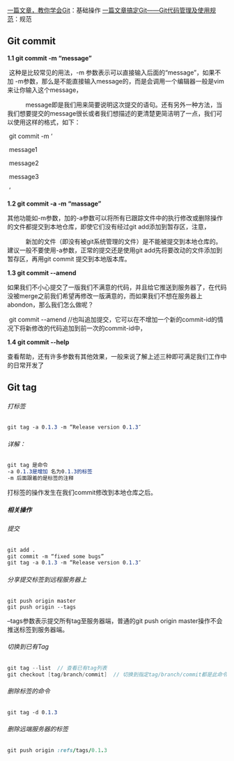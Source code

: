  

[一篇文章，教你学会Git](https://www.jianshu.com/p/072587b47515)：基础操作
[一篇文章搞定Git——Git代码管理及使用规范](https://blog.csdn.net/weixin_42092278/article/details/90448721)：规范

## **Git commit** 

**1.1 git commit -m “message”**

​      这种是比较常见的用法，-m 参数表示可以直接输入后面的“message”，如果不加 -m参数，那么是不能直接输入message的，而是会调用一个编辑器一般是vim来让你输入这个message，

　　　message即是我们用来简要说明这次提交的语句。还有另外一种方法，当我们想要提交的message很长或者我们想描述的更清楚更简洁明了一点，我们可以使用这样的格式，如下：

​    git commit -m ‘

​    message1

​    message2

​    message3

​    ’

  **1.2 git commit -a -m “massage”**

​      其他功能如-m参数，加的-a参数可以将所有已跟踪文件中的执行修改或删除操作的文件都提交到本地仓库，即使它们没有经过git add添加到暂存区，注意，

　　　新加的文件（即没有被git系统管理的文件）是不能被提交到本地仓库的。建议一般不要使用-a参数，正常的提交还是使用git add先将要改动的文件添加到暂存区，再用git commit 提交到本地版本库。

  **1.3 git commit --amend**

​      如果我们不小心提交了一版我们不满意的代码，并且给它推送到服务器了，在代码没被merge之前我们希望再修改一版满意的，而如果我们不想在服务器上abondon，那么我们怎么做呢？

​     git commit --amend //也叫追加提交，它可以在不增加一个新的commit-id的情况下将新修改的代码追加到前一次的commit-id中，

**1.4 git commit --help**

​    查看帮助，还有许多参数有其他效果，一般来说了解上述三种即可满足我们工作中的日常开发了

## Git tag 

###### 打标签

```css
git tag -a 0.1.3 -m “Release version 0.1.3″
```

###### 详解：

```css
git tag 是命令
-a 0.1.3是增加 名为0.1.3的标签
-m 后面跟着的是标签的注释
```

打标签的操作发生在我们commit修改到本地仓库之后。

##### 相关操作

###### 提交

```css
git add .
git commit -m “fixed some bugs”
git tag -a 0.1.3 -m “Release version 0.1.3″
```

###### 分享提交标签到远程服务器上

```undefined
git push origin master
git push origin --tags
```

–tags参数表示提交所有tag至服务器端，普通的git push origin master操作不会推送标签到服务器端。

###### 切换到已有Tag

```cpp
git tag --list  // 查看已有tag列表
git checkout [tag/branch/commit]  // 切换到指定tag/branch/commit都是此命令
```

###### 删除标签的命令

```css
git tag -d 0.1.3
```

###### 删除远端服务器的标签

```ruby
git push origin :refs/tags/0.1.3
```